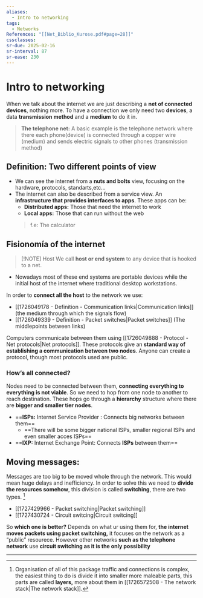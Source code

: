 ```yaml
---
aliases:
  - Intro to networking
tags:
  - Networks
References: "[[Net_Biblio_Kurose.pdf#page=28]]"
cssclasses: 
sr-due: 2025-02-16
sr-interval: 87
sr-ease: 230
---
```

# Intro to networking
When we talk about the internet we are just describing a **net of connected devices**, nothing more. To have a connection we only need two **devices**, a data **transmission method** and a **medium** to do it in. 

>**The telephone net:** A basic example is the telephone network where there each phone(device) is connected through a copper wire (medium) and sends electric signals to other phones (transmission method)

## Definition: Two different points of view
+ We can see the internet from a **nuts and bolts** view, focusing on the hardware, protocols, standarts,etc…
+ The internet can also be described from a service view. An **infrastructure that provides interfaces to apps**. These apps can be:
	+ **Distributed apps:** Those that need the internet to work 
	+ **Local apps:** Those that can run without the web
	 > f.e: The calculator
	 
## Fisionomía of the internet 

> [!NOTE] Host 
>We call **host or end system** to any device that is hooked to a net.  

+ Nowadays most of these end systems are portable devices while the initial host of the internet where traditional desktop workstations. 

In order to **connect all the host** to the network we use: 
+ [[1726049178 - Definition - Communication links|Communication links]] (the medium through which the signals flow) 
+ [[1726049339 - Definition - Packet switches|Packet switches]] (The middlepoints between links)

Computers communicate between them using [[1726049888 - Protocol - Net protocols|Net protocols]]. These protocols give an **standard way of establishing a communication between two nodes**. 
Anyone can create a protocol, though most protocols used are public.

### How’s all connected?
Nodes need to be connected between them, **connecting everything to everything is not viable**. So we need to hop from one node to another to reach destination. 
These hops go through a **hierarchy** structure where there are **bigger and smaller tier nodes**. 

+ ==**ISPs:** Internet Service Provider : Connects big networks between them==
	+ ==There will be some bigger national ISPs, smaller regional ISPs and even smaller acces ISPs==
+ ==**IXP:** Internet Exchange Point: Connects **ISPs** between them==
## Moving messages:
Messages are too big to be moved whole through the network. This would mean huge delays and inefficiency. In order to solve this we need to **divide the resources somehow**, this division is called **switching**, there are two types. [^1]

+ [[1727429966 - Packet switching|Packet switching]]
+ [[1727430724 - Circuit switcing|Circuit switcing]]

So **which one is better?** Depends on what ur using them for, **the internet moves packets using packet switching,** it focuses on the network as a “public” resourece. However other networks **such as the telephone network** use **circuit switching as it is the only possibility**

***
[^1]: Organisation of all of this package traffic and connections is complex, the easiest thing to do is divide it into smaller more maleable parts, this parts are called **layers,** more about them in [[1726572508 - The network stack|The network stack]].